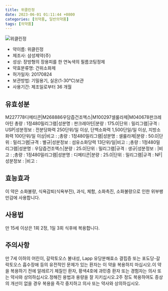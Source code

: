 ```yaml
---
title: 위클린정
date: 2023-06-01 01:11:44 +0800
categories: [의약품, 일반의약품]
tags: [의약품]
---
```

![위클린정](https://nedrug.mfds.go.kr/pbp/cmn/itemImageDownload/150852483214500007)

- 약이름: 위클린정
- 제조사: 삼성제약(주)
- 성상: 장방형의 장용피를 한 연녹색의 필름코팅정제
- 약효분류명: 건위소화제
- 허가일자: 20170824
- 보관방법: 기밀용기, 실온(1-30℃)보관
- 사용기간: 제조일로부터 36 개월
## 유효성분
M227778디메티콘|M268886우담즙건조엑스|M100297셀룰라제|M040678판크레아틴
총량 : 1정480밀리그램|성분명 : 판크레아틴|분량 : 175.0|단위 : 밀리그램|규격 : USP|성분정보 : 전분당화력 250단위/일 이상, 단백소화력 1,500단일/일 이상, 지방소화력 100단위/일 이상|비고 : ;총량 : 1정480밀리그램|성분명 : 셀룰라제|분량 : 50.0|단위 : 밀리그램|규격 : 별규|성분정보 : 섬유소화당력 13단위/일|비고 : ;총량 : 1정480밀리그램|성분명 : 우담즙건조엑스|분량 : 25.0|단위 : 밀리그램|규격 : 생규|성분정보 : |비고 : ;총량 : 1정480밀리그램|성분명 : 디메티콘|분량 : 25.0|단위 : 밀리그램|규격 : NF|성분정보 : |비고 :
## 효능효과
이 약은 소화불량, 식욕감퇴(식욕부진), 과식, 체함, 소화촉진, 소화불량으로 인한 위부팽만감에 사용합니다.
## 사용법
만 15세 이상은 1회 2정, 1일 3회 식후에 복용합니다.
## 주의사항
만 7세 이하의 어린이, 갈락토오스 불내성, Lapp 유당분해효소 결핍증 또는 포도당-갈락토오스 흡수장애 등의 유전적인 문제가 있는 환자는 이 약을 복용하지 마십시오.이 약을 복용하기 전에 알레르기 체질인 환자, 황색4호에 과민증 환자 또는 경험자는 의사 또는 약사와 상의하십시오.정해진 용법과 용량을 잘 지키십시오.2주 정도 복용하여도 증상의 개선이 없을 경우 복용을 즉각 중지하고 의사 또는 약사와 상의하십시오.
